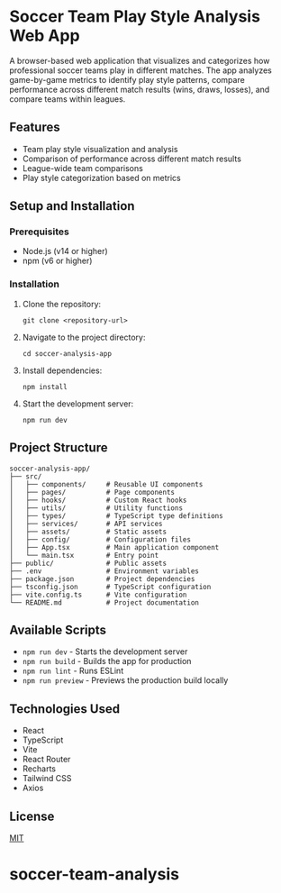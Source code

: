 # Soccer Team Play Style Analysis Web App

A browser-based web application that visualizes and categorizes how professional soccer teams play in different matches. The app analyzes game-by-game metrics to identify play style patterns, compare performance across different match results (wins, draws, losses), and compare teams within leagues.

## Features

- Team play style visualization and analysis
- Comparison of performance across different match results
- League-wide team comparisons
- Play style categorization based on metrics

## Setup and Installation

### Prerequisites

- Node.js (v14 or higher)
- npm (v6 or higher)

### Installation

1. Clone the repository:
   ```
   git clone <repository-url>
   ```

2. Navigate to the project directory:
   ```
   cd soccer-analysis-app
   ```

3. Install dependencies:
   ```
   npm install
   ```

4. Start the development server:
   ```
   npm run dev
   ```

## Project Structure

```
soccer-analysis-app/
├── src/
│   ├── components/     # Reusable UI components
│   ├── pages/          # Page components
│   ├── hooks/          # Custom React hooks
│   ├── utils/          # Utility functions
│   ├── types/          # TypeScript type definitions
│   ├── services/       # API services
│   ├── assets/         # Static assets
│   ├── config/         # Configuration files
│   ├── App.tsx         # Main application component
│   └── main.tsx        # Entry point
├── public/             # Public assets
├── .env                # Environment variables
├── package.json        # Project dependencies
├── tsconfig.json       # TypeScript configuration
├── vite.config.ts      # Vite configuration
└── README.md           # Project documentation
```

## Available Scripts

- `npm run dev` - Starts the development server
- `npm run build` - Builds the app for production
- `npm run lint` - Runs ESLint
- `npm run preview` - Previews the production build locally

## Technologies Used

- React
- TypeScript
- Vite
- React Router
- Recharts
- Tailwind CSS
- Axios

## License

[MIT](LICENSE)
# soccer-team-analysis
